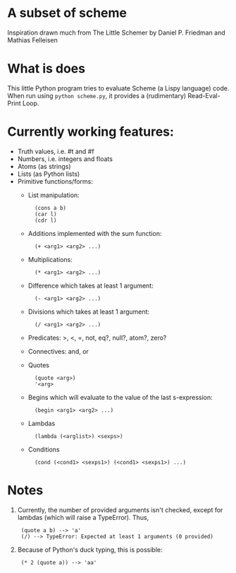 # A subset of scheme #
Inspiration drawn much from The Little Schemer by Daniel P. Friedman and Mathias Felleisen

# What is does #
This little Python program tries to evaluate Scheme (a Lispy language) code.
When run using ```python scheme.py```, it provides a (rudimentary) Read-Eval-Print Loop.

# Currently working features: #
+ Truth values, i.e. #t and #f
+ Numbers, i.e. integers and floats
+ Atoms (as strings)
+ Lists (as Python lists)
+ Primitive functions/forms:
    + List manipulation:

            (cons a b)
            (car l)
            (cdr l)
    + Additions implemented with the sum function:

            (+ <arg1> <arg2> ...)
    + Multiplications:

            (* <arg1> <arg2> ...)
    + Difference which takes at least 1 argument:

            (- <arg1> <arg2> ...)
    + Divisions which takes at least 1 argument:

            (/ <arg1> <arg2> ...)
    + Predicates: &gt;, &lt;, =, not, eq?, null?, atom?, zero?
    + Connectives: and, or
    + Quotes

            (quote <arg>)
            '<arg>
    + Begins which will evaluate to the value of the last s-expression:

            (begin <arg1> <arg2> ...)
    + Lambdas

            (lambda (<arglist>) <sexps>)
    + Conditions

            (cond (<cond1> <sexps1>) (<cond1> <sexps1>) ...)

# Notes #
1. Currently, the number of provided arguments isn't checked, except for lambdas (which will raise a TypeError). Thus,

        (quote a b) --> 'a'
        (/) --> TypeError: Expected at least 1 arguments (0 provided)
2. Because of Python's duck typing, this is possible:  

        (* 2 (quote a)) --> 'aa'

